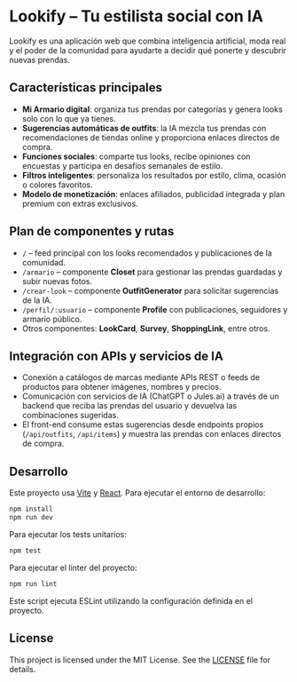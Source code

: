 # Lookify – Tu estilista social con IA

Lookify es una aplicación web que combina inteligencia artificial, moda real y el poder de la comunidad para ayudarte a decidir qué ponerte y descubrir nuevas prendas.

## Características principales
- **Mi Armario digital**: organiza tus prendas por categorías y genera looks solo con lo que ya tienes.
- **Sugerencias automáticas de outfits**: la IA mezcla tus prendas con recomendaciones de tiendas online y proporciona enlaces directos de compra.
- **Funciones sociales**: comparte tus looks, recibe opiniones con encuestas y participa en desafíos semanales de estilo.
- **Filtros inteligentes**: personaliza los resultados por estilo, clima, ocasión o colores favoritos.
- **Modelo de monetización**: enlaces afiliados, publicidad integrada y plan premium con extras exclusivos.

## Plan de componentes y rutas
- `/` – feed principal con los looks recomendados y publicaciones de la comunidad.
- `/armario` – componente **Closet** para gestionar las prendas guardadas y subir nuevas fotos.
- `/crear-look` – componente **OutfitGenerator** para solicitar sugerencias de la IA.
- `/perfil/:usuario` – componente **Profile** con publicaciones, seguidores y armario público.
- Otros componentes: **LookCard**, **Survey**, **ShoppingLink**, entre otros.

## Integración con APIs y servicios de IA
- Conexión a catálogos de marcas mediante APIs REST o feeds de productos para obtener imágenes, nombres y precios.
- Comunicación con servicios de IA (ChatGPT o Jules.ai) a través de un backend que reciba las prendas del usuario y devuelva las combinaciones sugeridas.
- El front-end consume estas sugerencias desde endpoints propios (`/api/outfits`, `/api/items`) y muestra las prendas con enlaces directos de compra.

## Desarrollo
Este proyecto usa [Vite](https://vitejs.dev/) y [React](https://react.dev). Para ejecutar el entorno de desarrollo:

```bash
npm install
npm run dev
```

Para ejecutar los tests unitarios:

```bash
npm test
```

Para ejecutar el linter del proyecto:

```bash
npm run lint
```

Este script ejecuta ESLint utilizando la configuración definida en el proyecto.

## License

This project is licensed under the MIT License. See the [LICENSE](LICENSE) file for details.
